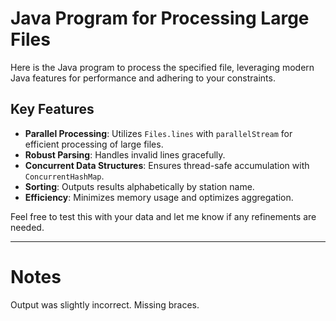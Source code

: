 # Java Program for Processing Large Files

Here is the Java program to process the specified file, leveraging modern Java features for performance and adhering to your constraints.

## Key Features

- **Parallel Processing**: Utilizes `Files.lines` with `parallelStream` for efficient processing of large files.
- **Robust Parsing**: Handles invalid lines gracefully.
- **Concurrent Data Structures**: Ensures thread-safe accumulation with `ConcurrentHashMap`.
- **Sorting**: Outputs results alphabetically by station name.
- **Efficiency**: Minimizes memory usage and optimizes aggregation.

Feel free to test this with your data and let me know if any refinements are needed.

---

# Notes

Output was slightly incorrect. Missing braces.
